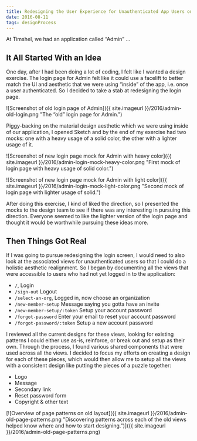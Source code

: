 ```yaml
---
title: Redesigning the User Experience for Unauthenticated App Users on Groundwork Admin
date: 2016-08-11
tags: designProcess
---
```


At Timshel, we had an application called “Admin” ...

## It All Started With an Idea

One day, after I had been doing a lot of coding, I felt like I wanted a design exercise. The login page for Admin felt like it could use a facelift to better match the UI and aesthetic that we were using “inside” of the app, i.e. once a user authenticated. So I decided to take a stab at redesigning the login page.

![Screenshot of old login page of Admin]({{ site.imageurl }}/2016/admin-old-login.png "The “old” login page for Admin.")

Piggy-backing on the material design aesthetic which we were using inside of our application, I opened Sketch and by the end of my exercise had two mocks: one with a heavy usage of a solid color, the other with a lighter usage of it.

![Screenshot of new login page mock for Admin with heavy color]({{ site.imageurl }}/2016/admin-login-mock-heavy-color.png "First mock of login page with heavy usage of solid color.")

![Screenshot of new login page mock for Admin with light color]({{ site.imageurl }}/2016/admin-login-mock-light-color.png "Second mock of login page with lighter usage of solid.")

After doing this exercise, I kind of liked the direction, so I presented the mocks to the design team to see if there was any interesting in pursuing this direction. Everyone seemed to like the lighter version of the login page and thought it would be worthwhile pursuing these ideas more.

## Then Things Got Real

If I was going to pursue redesigning the login screen, I would need to also look at the associated views for unauthenticated users so that I could do a holistic aesthetic realignment. So I began by documenting all the views that were accessible to users who had not yet logged in to the application:

- `/`, Login
- `/sign-out` Logout
- `/select-an-org`, Logged in, now choose an organization
- `/new-member-setup` Message saying you gotta have an invite
- `/new-member-setup/:token` Setup your account password
- `/forgot-password` Enter your email to reset your account password
- `/forgot-password/:token` Setup a new account password

I reviewed all the current designs for these views, looking for existing patterns I could either use as-is, reinforce, or break out and setup as their own. Through the process, I found various shared components that were used across all the views. I decided to focus my efforts on creating a design for each of these pieces, which would then allow me to setup all the views with a consistent design like putting the pieces of a puzzle together:

- Logo
- Message
- Secondary link
- Reset password form
- Copyright & other text

[![Overview of page patterns on old layout]({{ site.imageurl }}/2016/admin-old-page-patterns.png "Discovering patterns across each of the old views helped know where and how to start designing.")]({{ site.imageurl }}/2016/admin-old-page-patterns.png)
